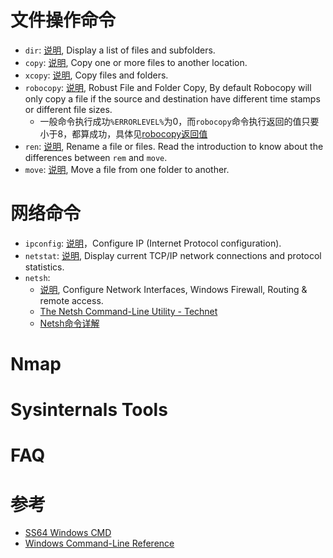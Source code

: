 # 文件操作命令

- `dir`: [说明](http://ss64.com/nt/copy.html), Display a list of files and subfolders.
- `copy`: [说明](http://ss64.com/nt/copy.html), Copy one or more files to another location.
- `xcopy`: [说明](http://ss64.com/nt/xcopy.html), Copy files and folders.
- `robocopy`: [说明](http://ss64.com/nt/robocopy.html), Robust File and Folder Copy, By default Robocopy will only copy a file if the source and destination have different time stamps or different file sizes.
    - 一般命令执行成功`%ERRORLEVEL%`为0，而`robocopy`命令执行返回的值只要小于8，都算成功，具体见[robocopy返回值](http://blog.csdn.net/kapuliyuehan/article/details/6738025)
- `ren`: [说明](http://ss64.com/nt/ren.html), Rename a file or files. Read the introduction to know about the differences between `rem` and `move`.
- `move`: [说明](http://ss64.com/nt/move.html), Move a file from one folder to another.

# 网络命令

- `ipconfig`: [说明](http://ss64.com/nt/ipconfig.html)，Configure IP (Internet Protocol configuration).
- `netstat`: [说明](http://ss64.com/nt/netstat.html), Display current TCP/IP network connections and protocol statistics.
- `netsh`:
    - [说明](http://ss64.com/nt/netsh.html), Configure Network Interfaces, Windows Firewall, Routing & remote access.
    - [The Netsh Command-Line Utility - Technet](https://technet.microsoft.com/en-us/library/cc785383%28v=ws.10%29.aspx)
    - [Netsh命令详解](http://www.hackbase.com/tech/2011-02-15/62612.html)

# Nmap


# Sysinternals Tools


# FAQ

# 参考

- [SS64 Windows CMD](http://ss64.com/nt/)
- [Windows Command-Line Reference](https://technet.microsoft.com/en-us/library/cc754340.aspx)
